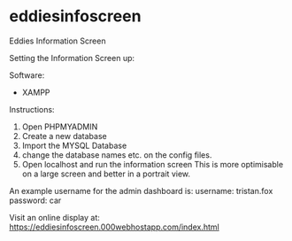 # eddiesinfoscreen
Eddies Information Screen

Setting the Information Screen up:

Software:
- XAMPP

Instructions:
1) Open PHPMYADMIN
2) Create a new database
3) Import the MYSQL Database
4) change the database names etc. on the config files.
5) Open localhost and run the information screen
This is more optimisable on a large screen and better in a portrait view.

An example username for the admin dashboard is:
username: tristan.fox
password: car

Visit an online display at: https://eddiesinfoscreen.000webhostapp.com/index.html
